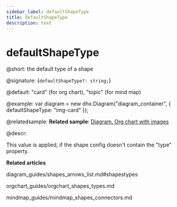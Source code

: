 ```yaml
---
sidebar_label: defaultShapeType
title: defaultShapeType
description: text
---
```


# defaultShapeType

@short: the default type of a shape

@signature: {`defaultShapeType?: string;`}

@default: "card" (for org chart), "topic" (for mind map)

@example:
var diagram = new dhx.Diagram("diagram_container", { 
    defaultShapeType: "img-card"
});

@relatedsample:
**Related sample**: [Diagram. Org chart with images](https://snippet.dhtmlx.com/qnx3ekin)

@descr:

This value is applied, if the shape config doesn't contain the "type" property.

**Related articles**

diagram_guides/shapes_arrows_list.md#shapestypes

orgchart_guides/orgchart_shapes_types.md

mindmap_guides/mindmap_shapes_connectors.md
